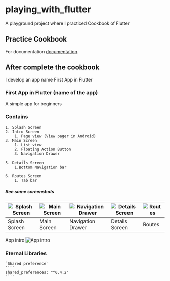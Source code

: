# playing_with_flutter

A playground project where I practiced Cookbook of Flutter

## Practice Cookbook
For documentation
[documentation](https://flutter.io/cookbook/).

## After complete the cookbook
I develop an app name First App in Flutter

### First App in Flutter (name of the app)
A simple app for beginners

### Contains
    1. Splash Screen
    2. Intro Screen
        1. Page view (View pager in Android)
    3. Main Screen
        1. List view
        2. Floating Action Button
        3. Navigation Drawer

    5. Details Screen
        1.Bottom Navigation bar

    6. Routes Screen
        1. Tab bar

##### See some screenshots </br>

| ![Splash Screen][sample1] | ![Main Screen][sample2] | ![Navigation Drawer][sample3] | ![Details Screen][sample4] | ![Routes][sample5] |
|--- | --- | --- | ---| ---|
| Splash Screen | Main Screen | Navigation Drawer| Details Screen | Routes

[sample1]: ../master/img/splash.png "Splash Screen"
[sample2]: ../master/img/main.png "Main Screen"
[sample3]: ../master/img/nav.png "Navigation Drawer"
[sample4]: ../master/img/details.png "Details Screens"
[sample5]: ../master/img/routes.png "Routes Screens"

App intro
![App intro](../master/img/intro.gif)


### Eternal Libraries
    `Shared preference`
    ````
    shared_preferences: "^0.4.2"
    ````